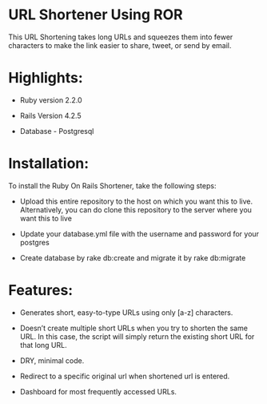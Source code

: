 # URL Shortener Using ROR

This URL Shortening takes long URLs and squeezes them into fewer characters to make the link easier to share, tweet, or send by email.

# Highlights:

* Ruby version 2.2.0

* Rails Version 4.2.5

* Database - Postgresql

# Installation:

To install the Ruby On Rails Shortener, take the following steps:

* Upload this entire repository to the host on which you want this to live. Alternatively, you can do clone this repository to the server where you want this to live

* Update your database.yml file with the username and password for your postgres

* Create database by rake db:create and migrate it by rake db:migrate

# Features:

* Generates short, easy-to-type URLs using only [a-z] characters.

* Doesn’t create multiple short URLs when you try to shorten the same URL. In this case, the script will simply return the existing short URL for that long URL.

* DRY, minimal code.

* Redirect to a specific original url when shortened url is entered.

* Dashboard for most frequently accessed URLs.


